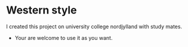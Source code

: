 # Western style
I created this project on university college nordjylland with study mates.
- Your are welcome to use it as you want.
